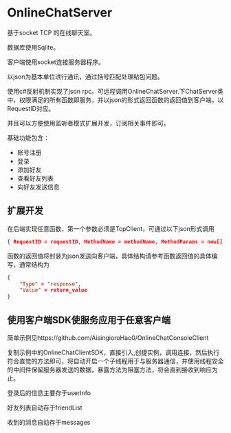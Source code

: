 # OnlineChatServer

基于socket TCP 的在线聊天室。

数据库使用Sqlite。

客户端使用socket连接服务器程序。

以json为基本单位进行通讯，通过括号匹配处理粘包问题。

使用c#反射机制实现了json rpc。可远程调用OnlineChatServer.下ChatServer类中，权限满足的所有函数即服务，并以json的形式返回函数的返回值到客户端，以RequestID对应。

并且可以方便使用监听者模式扩展开发，订阅相关事件即可。

基础功能包含：

- 账号注册
- 登录
- 添加好友
- 查看好友列表
- 向好友发送信息

## 扩展开发

在后端实现任意函数，第一个参数必须是TcpClient，可通过以下json形式调用

````json
{ RequestID = requestID, MethodName = methodName, MethodParams = new[] { para1, para2,... } }
````

函数的返回值将封装为json发送向客户端，具体结构请参考函数返回值的具体编写，通常结构为

```json
{
    "Type" = "response",
    "Value" = return_value
}
```

## 使用客户端SDK使服务应用于任意客户端

简单示例见https://github.com/AisingioroHao0/OnlineChatConsoleClient

复制示例中的OnlineChatClientSDK，直接引入,创捷实例，调用连接，然后执行符合直觉的方法即可，将自动开启一个子线程用于与服务器通信，并使用线程安全的中间件保留服务器发送的数据，暴露方法为阻塞方法，将会直到接收到响应为止。

登录后的信息主要存于userInfo

好友列表自动存于friendList

收到的消息自动存于messages
